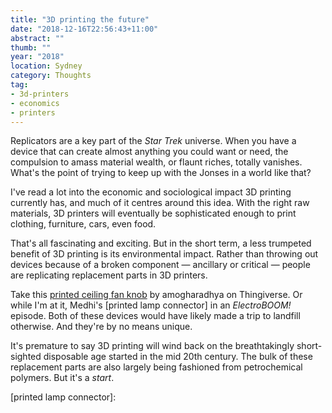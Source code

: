 ```yaml
---
title: "3D printing the future"
date: "2018-12-16T22:56:43+11:00"
abstract: ""
thumb: ""
year: "2018"
location: Sydney
category: Thoughts
tag:
- 3d-printers
- economics
- printers
---
```

Replicators are a key part of the *Star Trek* universe. When you have a device that can create almost anything you could want or need, the compulsion to amass material wealth, or flaunt riches, totally vanishes. What's the point of trying to keep up with the Jonses in a world like that?

I've read a lot into the economic and sociological impact 3D printing currently has, and much of it centres around this idea. With the right raw materials, 3D printers will eventually be sophisticated enough to print clothing, furniture, cars, even food.

That's all fascinating and exciting. But in the short term, a less trumpeted benefit of 3D printing is its environmental impact. Rather than throwing out devices because of a broken component — ancillary or critical — people are replicating replacement parts in 3D printers.

Take this [printed ceiling fan knob] by amogharadhya on Thingiverse. Or while I'm at it, Medhi's [printed lamp connector] in an *ElectroBOOM!* episode. Both of these devices would have likely made a trip to landfill otherwise. And they're by no means unique. 

It's premature to say 3D printing will wind back on the breathtakingly short-sighted disposable age started in the mid 20th century. The bulk of these replacement parts are also largely being fashioned from petrochemical polymers. But it's a *start*.

[printed ceiling fan knob]: https://www.thingiverse.com/thing:3239421
[printed lamp connector]: 

